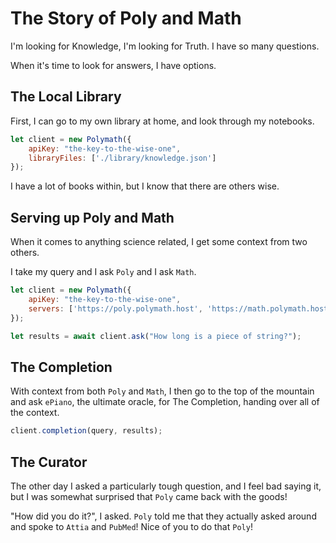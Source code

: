 # The Story of Poly and Math

I'm looking for Knowledge, I'm looking for Truth. I have so many questions.

When it's time to look for answers, I have options.

## The Local Library
First, I can go to my own library at home, and look through my notebooks.

```js
let client = new Polymath({
    apiKey: "the-key-to-the-wise-one",
    libraryFiles: ['./library/knowledge.json']
});
```

I have a lot of books within, but I know that there are others wise.

## Serving up Poly and Math

When it comes to anything science related, I get some context from two others.

I take my query and I ask `Poly` and I ask `Math`.

```js
let client = new Polymath({
    apiKey: "the-key-to-the-wise-one",
    servers: ['https://poly.polymath.host', 'https://math.polymath.host']
});

let results = await client.ask("How long is a piece of string?");
```

## The Completion

With context from both `Poly` and `Math`, I then go to the top of the mountain 
and ask `ePiano`, the ultimate oracle, for The Completion, handing over all of
the context.

```js
client.completion(query, results);
```

## The Curator

The other day I asked a particularly tough question, and I feel bad saying it,
but I was somewhat surprised that `Poly` came back with the goods!

"How did you do it?", I asked. `Poly` told me that they actually asked around
and spoke to `Attia` and `PubMed`! Nice of you to do that `Poly`!
